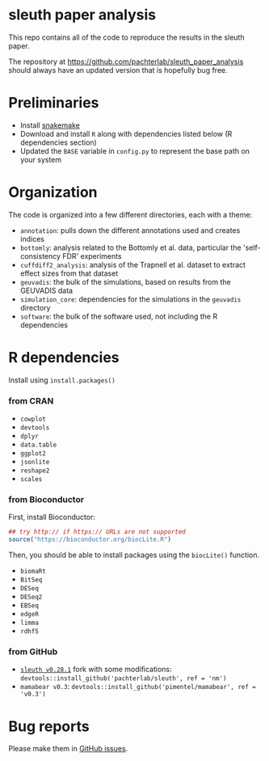 # sleuth paper analysis

This repo contains all of the code to reproduce the results in the sleuth paper.

The repository at https://github.com/pachterlab/sleuth_paper_analysis should always have an updated version that is hopefully bug free.


# Preliminaries

- Install [snakemake](https://bitbucket.org/johanneskoester/snakemake)
- Download and install `R` along with dependencies listed below (R dependencies section)
- Updated the `BASE` variable in `config.py` to represent the base path on your system

# Organization

The code is organized into a few different directories, each with a theme:

- `annotation`: pulls down the different annotations used and creates indices
- `bottomly`: analysis related to the Bottomly et al. data, particular the 'self-consistency FDR' experiments
- `cuffdiff2_analysis`: analysis of the Trapnell et al. dataset to extract effect sizes from that dataset
- `geuvadis`: the bulk of the simulations, based on results from the GEUVADIS data
- `simulation_core`: dependencies for the simulations in the `geuvadis` directory
- `software`: the bulk of the software used, not including the R dependencies

# R dependencies

Install using `install.packages()`

### from CRAN

- `cowplot`
- `devtools`
- `dplyr`
- `data.table`
- `ggplot2`
- `jsonlite`
- `reshape2`
- `scales`

### from Bioconductor

First, install Bioconductor:

```r
## try http:// if https:// URLs are not supported
source("https://bioconductor.org/biocLite.R")
```

Then, you should be able to install packages using the `biocLite()` function.

- `biomaRt`
- `BitSeq`
- `DESeq`
- `DESeq2`
- `EBSeq`
- `edgeR`
- `limma`
- `rdhf5`

### from GitHub

- [`sleuth v0.28.1`](https://github.com/pachterlab/sleuth/tree/bioRxiv) fork with some modifications: `devtools::install_github('pachterlab/sleuth', ref = 'nm')`
- `mamabear v0.3`: `devtools::install_github('pimentel/mamabear', ref = 'v0.3')`

# Bug reports

Please make them in [GitHub issues](https://github.com/pachterlab/sleuth_paper_analysis/issues).
